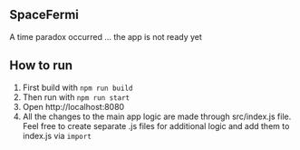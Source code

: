 ## SpaceFermi

A time paradox occurred ... the app is not ready yet  

## How to run

1. First build with `npm run build`  
2. Then run with `npm run start`  
3. Open http://localhost:8080  
4. All the changes to the main app logic are made through src/index.js file. Feel free to create separate .js files for additional logic and add them to index.js via `import`  